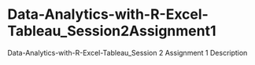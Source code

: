 # Data-Analytics-with-R-Excel-Tableau_Session2Assignment1
Data-Analytics-with-R-Excel-Tableau_Session 2 Assignment 1 Description
